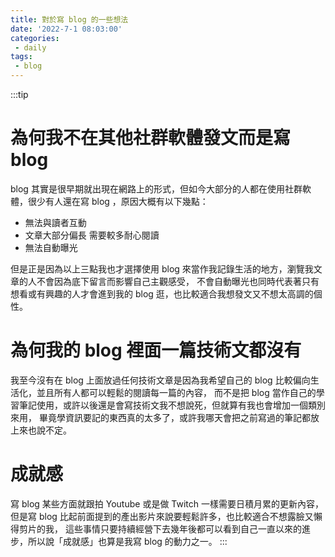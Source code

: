 ```yaml
---
title: 對於寫 blog 的一些想法
date: '2022-7-1 08:03:00'
categories:
 - daily
tags:
 - blog
---
```


:::tip
# 為何我不在其他社群軟體發文而是寫 blog

blog 其實是很早期就出現在網路上的形式，但如今大部分的人都在使用社群軟體，很少有人還在寫 blog ，原因大概有以下幾點：  

- 無法與讀者互動
- 文章大部分偏長 需要較多耐心閱讀
- 無法自動曝光

但是正是因為以上三點我也才選擇使用 blog 來當作我記錄生活的地方，瀏覽我文章的人不會因為底下留言而影響自己主觀感受，
不會自動曝光也同時代表著只有想看或有興趣的人才會進到我的 blog 逛，也比較適合我想發文又不想太高調的個性。  

# 為何我的 blog 裡面一篇技術文都沒有

我至今沒有在 blog 上面放過任何技術文章是因為我希望自己的 blog 比較偏向生活化，並且所有人都可以輕鬆的閱讀每一篇的內容，
而不是把 blog 當作自己的學習筆記使用，或許以後還是會寫技術文我不想說死，但就算有我也會增加一個類別來用，
畢竟學資訊要記的東西真的太多了，或許我哪天會把之前寫過的筆記都放上來也說不定。  

# 成就感

寫 blog 某些方面就跟拍 Youtube 或是做 Twitch 一樣需要日積月累的更新內容，
但是寫 blog 比起前面提到的產出影片來說要輕鬆許多，也比較適合不想露臉又懶得剪片的我，
這些事情只要持續經營下去幾年後都可以看到自己一直以來的進步，所以說「成就感」也算是我寫 blog 的動力之一。
:::